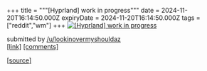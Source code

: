 +++
title = """[Hyprland] work in progress"""
date = 2024-11-20T16:14:50.000Z
expiryDate = 2024-11-20T16:14:50.000Z
tags = ["reddit","wm"]
+++
[![[Hyprland] work in progress](https://a.thumbs.redditmedia.com/hueIdJHz3sNnJKrC1pud3ySGgjRjLlsHYAR5Uq5VL58.jpg "[Hyprland] work in progress")](https://www.reddit.com/r/unixporn/comments/1gvt4tt/hyprland_work_in_progress/)

submitted by [/u/lookinovermyshouldaz](https://www.reddit.com/user/lookinovermyshouldaz)  
[\[link\]](https://www.reddit.com/gallery/1gvt4tt) [\[comments\]](https://www.reddit.com/r/unixporn/comments/1gvt4tt/hyprland_work_in_progress/)

[[source]](https://www.reddit.com/r/unixporn/comments/1gvt4tt/hyprland_work_in_progress/)
